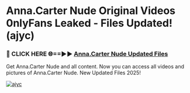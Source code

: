 # Anna.Carter Nude Original Videos 0nlyFans Leaked - Files Updated! (ajyc)

<h3>🔴 CLICK HERE 🌐==►► <a href="https://tinyurl.com/4mcuefdz" rel="nofollow">Anna.Carter Nude Updated Files</a></h3>

Get Anna.Carter Nude and all content. Now you can access all videos and pictures of Anna.Carter Nude. New Updated Files 2025!

[![ajyc](https://i.imgur.com/StAQSOY.gif)](https://tinyurl.com/4mcuefdz)
